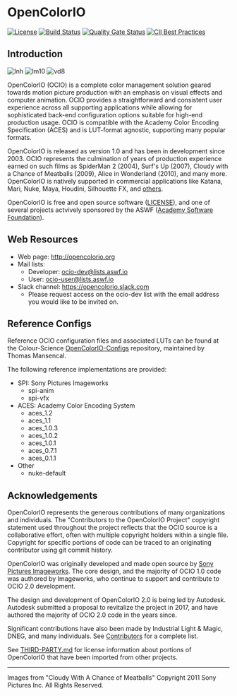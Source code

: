 <!-- SPDX-License-Identifier: CC-BY-4.0 -->
<!-- Copyright Contributors to the OpenColorIO Project. -->

OpenColorIO
===========

[![License](https://img.shields.io/badge/License-BSD%203--Clause-blue.svg)](https://opensource.org/licenses/BSD-3-Clause)
[![Build Status](https://dev.azure.com/academysoftwarefoundation/Academy%20Software%20Foundation/_apis/build/status/academysoftwarefoundation.OpenColorIO)](https://dev.azure.com/academysoftwarefoundation/Academy%20Software%20Foundation/_build?definitionId=3&_a=summary)
[![Quality Gate Status](https://sonarcloud.io/api/project_badges/measure?project=AcademySoftwareFoundation_OpenColorIO&metric=alert_status)](https://sonarcloud.io/dashboard?id=AcademySoftwareFoundation_OpenColorIO)
[![CII Best Practices](https://bestpractices.coreinfrastructure.org/projects/2612/badge)](https://bestpractices.coreinfrastructure.org/projects/2612)

Introduction
------------

[linear]: https://origin-flash.sonypictures.com/ist/imageworks/cloudy1.jpg
[log]: https://origin-flash.sonypictures.com/ist/imageworks/cloudy3.jpg
[vd]: https://origin-flash.sonypictures.com/ist/imageworks/cloudy2.jpg

![lnh][linear] ![lm10][log] ![vd8][vd]

OpenColorIO (OCIO) is a complete color management solution geared towards
motion picture production with an emphasis on visual effects and computer
animation. OCIO provides a straightforward and consistent user experience
across all supporting applications while allowing for sophisticated back-end
configuration options suitable for high-end production usage. OCIO is
compatible with the Academy Color Encoding Specification (ACES) and is
LUT-format agnostic, supporting many popular formats.

OpenColorIO is released as version 1.0 and has been in development since 2003.
OCIO represents the culmination of years of production experience earned on
such films as SpiderMan 2 (2004), Surf's Up (2007), Cloudy with a Chance of
Meatballs (2009), Alice in Wonderland (2010), and many more. OpenColorIO is
natively supported in commercial applications like Katana, Mari, Nuke, Maya,
Houdini, Silhouette FX, and
[others](https://opencolorio.org/CompatibleSoftware.html).

OpenColorIO is free and open source software ([LICENSE](LICENSE)), and
one of several projects actvively sponsored by the ASWF
([Academy Software Foundation](https://www.aswf.io/)).

Web Resources
-------------

* Web page: <http://opencolorio.org>
* Mail lists:
  * Developer: <ocio-dev@lists.aswf.io>
  * User: <ocio-user@lists.aswf.io>
* Slack channel: <https://opencolorio.slack.com>
  * Please request access on the ocio-dev list with the email address you
    would like to be invited on.

Reference Configs
-----------------

Reference OCIO configuration files and associated LUTs can be found at the
Colour-Science [OpenColorIO-Configs](https://github.com/colour-science/OpenColorIO-Configs)
repository, maintained by Thomas Mansencal.

The following reference implementations are provided:

* SPI: Sony Pictures Imageworks
  * spi-anim
  * spi-vfx
* ACES: Academy Color Encoding System
  * aces_1.2
  * aces_1.1
  * aces_1.0.3
  * aces_1.0.2
  * aces_1.0.1
  * aces_0.7.1
  * aces_0.1.1
* Other
  * nuke-default

Acknowledgements
----------------

OpenColorIO represents the generous contributions of many organizations and
individuals. The "Contributors to the OpenColorIO Project" copyright statement
used throughout the project reflects that the OCIO source is a collaborative
effort, often with multiple copyright holders within a single file. Copyright
for specific portions of code can be traced to an originating contributor using
git commit history.

OpenColorIO was originally developed and made open source by
[Sony Pictures Imageworks](http://opensource.imageworks.com). The core design,
and the majority of OCIO 1.0 code was authored by Imageworks, who continue to
support and contribute to OCIO 2.0 development.

The design and development of OpenColorIO 2.0 is being led by Autodesk.
Autodesk submitted a proposal to revitalize the project in 2017, and have
authored the majority of OCIO 2.0 code in the years since.

Significant contributions have also been made by Industrial Light & Magic,
DNEG, and many individuals. See
[Contributors](https://github.com/AcademySoftwareFoundation/OpenColorIO/graphs/contributors)
for a complete list.

See [THIRD-PARTY.md](THIRD-PARTY.md) for license information
about portions of OpenColorIO that have been imported from other projects.

---
Images from "Cloudy With A Chance of Meatballs" Copyright 2011 Sony Pictures Inc.
All Rights Reserved.
